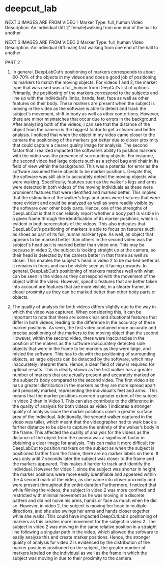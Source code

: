 # deepcut_lab
NEXT 3 IMAGES ARE FROM VIDEO 1 Marker Type: full_human
Video Description: An individual (5ft 2’ female)walking from one end of the hall to another
   
 NEXT 3 IMAGES ARE FROM VIDEO 2
Marker Type: full_human
Video Description: An individual (6ft male) fast walking from one end of the hall to another
   
 PART 2
1. In general, DeepLabCut’s positioning of markers corresponds to about 60-70% of the objects in my videos and does a good job of positioning its markers to match the moving objects. For videos 1 and 2, the marker type that was used was a full_human from DeepCut’s list of options. Primarily, the positioning of the markers correspond to the subjects and line up with the individual's limbs, hands, feet, face as well as other features on their body. These markers are present when the subject is moving in the video as the software is able to detect and track the subject's movement, shift in body as well as other contortions. However, there are minor mismatches that occur due to errors in the background.
After analyzing both of the videos, I can see that the distance of the object from the camera is the biggest factor to get a clearer and better analysis. I noticed that when the object in my video came closer to the camera the positioning of the markers got better due to closer proximity that could capture a clearer quality image for analysis. The second factor that I realized impacted the software’s ability to position markers with the video was the presence of surrounding objects. For instance, the second video had large objects such as a school bag and chair in its field of view within the background. This was a potential for error as the software assumed these objects to be marker positions. Despite this, the software was still able to accurately detect the moving objects who were walking. Specifically, features such as the walker's legs and arms were detected in both videos of the moving individuals as these were prominent features that were identified and marked better. This implies that the estimation of the walker’s legs and arms were features that were more evident and could be analyzed as well as were readily visible by the software over other body parts. Hence, one of the strengths of DeepLabCut is that it can reliably report whether a body part is visible in a given frame through the identification of its marker positions, which is evident in both screenshots of the videos. This also indicates that DeepLabCut’s positioning of markers is able to focus on features such as shoes as part of its full_human marker type. As well, an object that appears to be marked better than others in the second video was the subject's head as it is marked better than video one. This may be because in video 2, the subject is looking straight up at the camera, so their head is detected by the camera better in that frame as well as closer. This enables the subject's head in video 2 to be marked better as it remains in focus and can be visible seen as it facing upwards.
In general, DeepLabCut’s positioning of markers matches well with what can be seen in the video as they correspond with the movement of the object within the video. However, specific features that are better taken into account are features that are more visible, in a clearer frame, in closer proximity as they can be marked better than other body parts or objects.

2. The quality of analysis for both videos differs slightly due to the way in which the video was captured. When considering this, it can be important to note that there are some clear and situational features that differ in both videos, leading to the difference in the accuracy of these marker positions. As seen, the first video contained more accurate and precise positioning of the markers to the moving object than the second. However, within the second video, there were inaccuracies in the position of the makers as the software inaccurately detected side objects that were in the frame to be markers as they were large, and misled the software. This has to do with the positioning of surrounding objects, as large objects can be detected by the software, which may inaccurately interpret them. Hence, a clear field of view is required for optimal results.
This is clearly shown as the first walker has a greater number of markers that are actually present and accurately marked on the subject's body compared to the second video. The first video also has a greater distribution in the markers as they are more spread apart and precisely marked, representing the individual's feet and arms.. This means that the marker positions covered a greater extent of the subject in video 2 than in Video 1. This can also contribute to the difference in the quality of analysis for both videos as video 1 indicates a stronger quality of analysis since the marker positions cover a greater surface area of the individual.
Additionally, the second walker captured in the video was taller, which meant that the videographer had to walk back a farther distance to be able to capture the entirety of the walker’s body in the frame. This affected the quality of analysis for the videos as the distance of the object from the camera was a significant factor in obtaining a clear image for analysis. This can make it more difficult for DeepLabCut to position markers on the subject as when the subject is positioned farther from the frame, there are no marker labels on them. It was only until 7 seconds later the subject was closer to the frame and the markers appeared. This makes it harder to track and identify the individual. However for video 1, since the subject was shorter in height, the marker positions were more easily identifiable and appeared within the 4 second mark of the video, as she came into closer proximity and were present throughout the entire duration
Furthermore, I noticed that while filming the videos, the subject in video 2 was more confined and restricted with minimal movement as he was moving in a discrete pattern and did not move his arms, hands or face as much when he did so. However, in video 2, the subject is moving her head in multiple directions, and she also swings her arms and hands closer together while she walks. This could have impacted DeepCutLab’s positioning of markers as this creates more movement for the subject in video 2. The subject in video 2 was moving in the same relative position in a straight line following a singular path in the video, which allowed the software to easily analyze this and create marker positions. Hence, the stronger quality of analysis for video 2 is evidenced by the distribution of the marker positions positioned on the subject, the greater number of markers labeled on the individual as well as the frame in which the subject was moving in due to their proximity to the camera.
